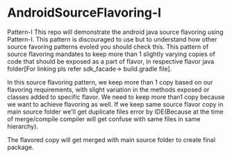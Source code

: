 # AndroidSourceFlavoring-I
Pattern-I 
This repo will demonstrate the android java source flavoring using Pattern-I. 
This pattern is discouraged to use but to understand how other source favoring patterns evoled you should check this. This pattern of source flavoring mandates to keep more than 1 slightly varying copies of code that should be exposed as a part of flavor, in respective flavor java folder[For linking pls refer sdk_facade-> build.gradle file].  

In this source flavoring pattern, we keep more than 1 copy based on our flavoring requirements, with slight variation in the methods exposed or classes added to specific flavor. 
We need to keep more than1 copy because we want to achieve flavoring as well. If we keep same source flavor copy in main source folder we'll get duplicate files error by IDE(Because at the time of merge/compile compiler will get confuse with same files in same hierarchy).

The flavored copy will get merged with main source folder to create final package.
